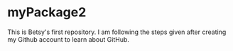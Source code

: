 # myPackage2
This is Betsy's first repository.
I am following the steps given after creating my Github account to learn about GitHub.
